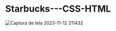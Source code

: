 # Starbucks---CSS-HTML

![Captura de tela 2023-11-12 211432](https://github.com/EvandroPascoal/Starbucks---CSS-HTML/assets/144403154/58935cba-5b71-41fb-99db-6645b496f64d)
